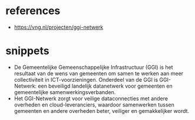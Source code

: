 # references
- https://vng.nl/projecten/ggi-netwerk

# snippets
- De Gemeentelijke Gemeenschappelijke Infrastructuur (GGI) is het resultaat van de wens van gemeenten om samen te werken aan meer collectiviteit in ICT-voorzieningen. Onderdeel van de GGI is GGI-Netwerk: een beveiligd landelijk datanetwerk voor gemeenten en gemeentelijke samenwerkingsverbanden.
- Het GGI-Netwerk zorgt voor veilige dataconnecties met andere overheden en cloud-leveranciers, waardoor samenwerken tussen gemeenten en andere overheden beter, veiliger en gemakkelijker wordt.
